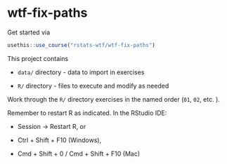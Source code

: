 # wtf-fix-paths

Get started via 

```r
usethis::use_course("rstats-wtf/wtf-fix-paths")
```


This project contains

* `data/` directory - data to import in exercises

* `R/` directory - files to execute and modify as needed

Work through the `R/` directory exercises in the named order (`01`, `02`, etc. ).

Remember to restart R as indicated. In the RStudio IDE:

* Session ->  Restart R, or

* Ctrl + Shift + F10 (Windows),

* Cmd + Shift + 0 / Cmd + Shift + F10 (Mac)
